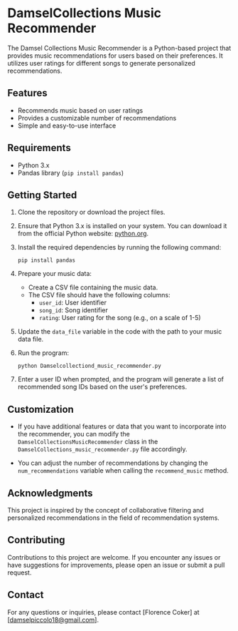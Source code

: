 # DamselCollections Music Recommender

The Damsel Collections Music Recommender is a Python-based project that provides music recommendations for users based on their preferences. It utilizes user ratings for different songs to generate personalized recommendations.

## Features

- Recommends music based on user ratings
- Provides a customizable number of recommendations
- Simple and easy-to-use interface

## Requirements

- Python 3.x
- Pandas library (`pip install pandas`)

## Getting Started

1. Clone the repository or download the project files.

2. Ensure that Python 3.x is installed on your system. You can download it from the official Python website: [python.org](https://www.python.org/).

3. Install the required dependencies by running the following command:

   ```shell
   pip install pandas
   ```

4. Prepare your music data:

   - Create a CSV file containing the music data.
   - The CSV file should have the following columns:
     - `user_id`: User identifier
     - `song_id`: Song identifier
     - `rating`: User rating for the song (e.g., on a scale of 1-5)

5. Update the `data_file` variable in the code with the path to your music data file.

6. Run the program:

   ```shell
   python Damselcollectiond_music_recommender.py
   ```

7. Enter a user ID when prompted, and the program will generate a list of recommended song IDs based on the user's preferences.

## Customization

- If you have additional features or data that you want to incorporate into the recommender, you can modify the `DamselCollectionsMusicRecommender` class in the `DamselCollections_music_recommender.py` file accordingly.

- You can adjust the number of recommendations by changing the `num_recommendations` variable when calling the `recommend_music` method.


## Acknowledgments

This project is inspired by the concept of collaborative filtering and personalized recommendations in the field of recommendation systems.

## Contributing

Contributions to this project are welcome. If you encounter any issues or have suggestions for improvements, please open an issue or submit a pull request.

## Contact

For any questions or inquiries, please contact [Florence Coker] at [damselpiccolo18@gmail.com].
